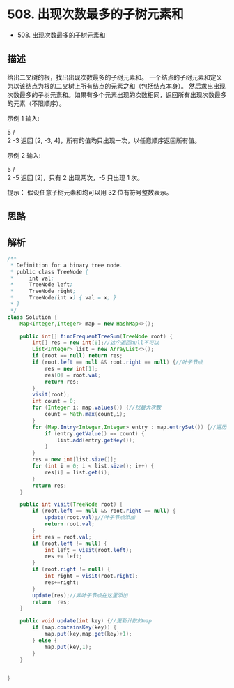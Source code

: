 # 508. 出现次数最多的子树元素和

- [508. 出现次数最多的子树元素和](https://leetcode-cn.com/problems/most-frequent-subtree-sum/)

## 描述

给出二叉树的根，找出出现次数最多的子树元素和。
一个结点的子树元素和定义为以该结点为根的二叉树上所有结点的元素之和（包括结点本身）。
然后求出出现次数最多的子树元素和。如果有多个元素出现的次数相同，返回所有出现次数最多的元素（不限顺序）。

 

示例 1
输入:

  5
 /  \
2   -3
返回 [2, -3, 4]，所有的值均只出现一次，以任意顺序返回所有值。

示例 2
输入:

  5
 /  \
2   -5
返回 [2]，只有 2 出现两次，-5 只出现 1 次。

 

提示： 假设任意子树元素和均可以用 32 位有符号整数表示。

## 思路


## 解析

```java
/**
 * Definition for a binary tree node.
 * public class TreeNode {
 *     int val;
 *     TreeNode left;
 *     TreeNode right;
 *     TreeNode(int x) { val = x; }
 * }
 */
class Solution {
    Map<Integer,Integer> map = new HashMap<>();

    public int[] findFrequentTreeSum(TreeNode root) {
        int[] res = new int[0];//这个返回null不可以
        List<Integer> list = new ArrayList<>();
        if (root == null) return res;
        if (root.left == null && root.right == null) {//叶子节点
            res = new int[1];
            res[0] = root.val;
            return res;
        }
        visit(root);
        int count = 0;
        for (Integer i: map.values()) {//找最大次数
            count = Math.max(count,i);
        }
        for (Map.Entry<Integer,Integer> entry : map.entrySet()) {//遍历map找到对应的元素
            if (entry.getValue() == count) {
                list.add(entry.getKey());
            }
        }
        res = new int[list.size()];
        for (int i = 0; i < list.size(); i++) {
            res[i] = list.get(i);
        }
        return res;
    }

    public int visit(TreeNode root) {
        if (root.left == null && root.right == null) {
            update(root.val);//叶子节点添加
            return root.val;
        }
        int res = root.val;
        if (root.left != null) {
            int left = visit(root.left);
            res += left;
        }
        if (root.right != null) {
            int right = visit(root.right);
            res+=right;
        }
        update(res);//非叶子节点在这里添加
        return  res;
    }

    public void update(int key) {//更新计数的map
        if (map.containsKey(key)) {
            map.put(key,map.get(key)+1);
        } else {
            map.put(key,1);
        }
    }


}

```



